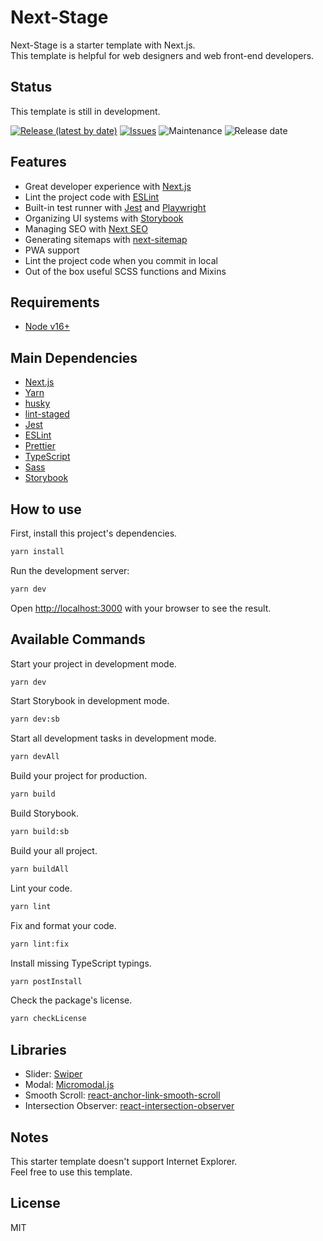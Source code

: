 # Next-Stage

Next-Stage is a starter template with Next.js.  
This template is helpful for web designers and web front-end developers.

## Status

This template is still in development.

[![Release (latest by date)](https://img.shields.io/github/v/release/Kazuki-tam/next-stage)](https://github.com/Kazuki-tam/next-stage/releases/tag/v0.0.1)
[![Issues](https://img.shields.io/github/issues/Kazuki-tam/next-stage)](https://github.com/Kazuki-tam/next-stage/issues)
![Maintenance](https://img.shields.io/maintenance/yes/2021)
![Release date](https://img.shields.io/github/release-date/Kazuki-tam/next-stage)

## Features

- Great developer experience with [Next.js](https://nextjs.org/)
- Lint the project code with [ESLint](https://eslint.org/)
- Built-in test runner with [Jest](https://jestjs.io/) and [Playwright](https://playwright.dev/)
- Organizing UI systems with [Storybook](https://storybook.js.org/)
- Managing SEO with [Next SEO](https://github.com/garmeeh/next-seo#readme)
- Generating sitemaps with [next-sitemap](https://github.com/iamvishnusankar/next-sitemap#readme)
- PWA support
- Lint the project code when you commit in local
- Out of the box useful SCSS functions and Mixins

## Requirements

- [Node v16+](https://nodejs.org/en/)

## Main Dependencies

- [Next.js](https://nextjs.org/)
- [Yarn](https://yarnpkg.com/)
- [husky](https://typicode.github.io/husky/#/)
- [lint-staged](https://github.com/okonet/lint-staged#readme)
- [Jest](https://jestjs.io/)
- [ESLint](https://eslint.org/)
- [Prettier](https://prettier.io/)
- [TypeScript](https://www.typescriptlang.org/)
- [Sass](https://sass-lang.com/)
- [Storybook](https://storybook.js.org/)

## How to use

First, install this project's dependencies.

```bash
yarn install
```

Run the development server:

```bash
yarn dev
```

Open [http://localhost:3000](http://localhost:3000) with your browser to see the result.

## Available Commands

Start your project in development mode.

```bash
yarn dev
```

Start Storybook in development mode.

```bash
yarn dev:sb
```

Start all development tasks in development mode.

```bash
yarn devAll
```

Build your project for production.

```bash
yarn build
```

Build Storybook.

```bash
yarn build:sb
```

Build your all project.

```bash
yarn buildAll
```

Lint your code.

```bash
yarn lint
```

Fix and format your code.

```bash
yarn lint:fix
```

Install missing TypeScript typings.

```bash
yarn postInstall
```

Check the package's license.

```bash
yarn checkLicense
```

## Libraries

- Slider: [Swiper](https://swiperjs.com/)
- Modal: [Micromodal.js](https://micromodal.vercel.app/)
- Smooth Scroll: [react-anchor-link-smooth-scroll](https://github.com/mauricevancooten/react-anchor-link-smooth-scroll)
- Intersection Observer: [react-intersection-observer](https://github.com/thebuilder/react-intersection-observer)

## Notes

This starter template doesn't support Internet Explorer.  
Feel free to use this template.

## License

MIT
